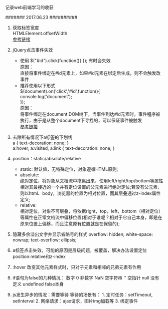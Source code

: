 记录web前端学习的收获

####### 2017.06.23 ##########  
1. 获取标签宽度  
   HTMLElement.offsetWidth  
   [参考链接](https://developer.mozilla.org/en-US/docs/Web/API/HTMLElement/offsetWidth "获取标签宽度")  

2. jQuery点击事件失效  
   + 使用 $("#id").click(function(){ }); 有时会失效  
     原因：  
     直接将事件绑定在#id元素上，如果#id元素在绑定后生成，则不会触发改事件  
   + 推荐使用以下形式    
     $(document).on('click','#id',function(){  
        console.log('document');  
     });  
     原因：  
     将事件绑定在document DOM树下，当事件到达#id元素时，事件程序被执行，由于是从整个document下寻找的，可以保证事件被触发  
     [参考链接](https://stackoverflow.com/questions/14879168/document-onclick-id-function-vs-id-onclick-function "jQuery $(#id).click 和 $(document).on(click,#id,function(){ })区别")  
3. 去除所有情况下a标签的下划线  
   a {   text-decoration: none;  }  
   a:hover, a:visited, a:link {  text-decoration: none; }  

4. position：static/absolute/relative  
   + static: 默认值，无特殊定位，对象遵循HTML原则;  
   + absolute:   
	 绝对定位，将对象从文档流中拖离出来，使用left/right/top/bottom等属性相对其最接近的一个并有定位设置的父元素进行绝对定位;若没有父元素，则以html、body，浏览器的位置为相对位置，而其层叠通过z-index属性定义;  
   + relative:  
	 相对定位，对象不可层叠，将依据right，top，left，bottom（相对定位）等属性在正常文档流中偏移位置(相对于谁呢？相对于它自己本身，即是在原来位置上偏移，而且注意原有位置就是在保留的);	  
5. 隐藏多余溢出文字并显示省略号的样式
    overflow: hidden;
    white-space: nowrap;
    text-overflow: ellipsis;  
6. a标签点击失效，可能的原因是层级问题，被覆盖，解决办法设置定位position:relative和z-index 
7. :hover 改变其他元素样式时，只对子元素和相邻的兄弟元素有作用 
8. if语句为false的几种情况： 
  数字 0 
  非数字 NaN 
  空字符串 '' 
  空指针 null 
  没有定义 undefined 
  false本身 
9. js发生异步的情况：需要等待 
	等待的场景有： 
		1. 定时任务：setTimeout, setInterval 
		2. 网络请求：ajax请求，图片img加载等 
		3. 绑定事件 


    



